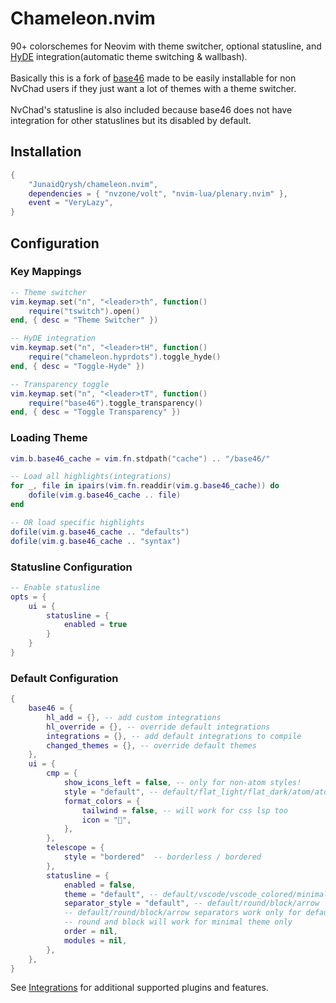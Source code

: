 # Chameleon.nvim

90+ colorschemes for Neovim with theme switcher, optional statusline, and [HyDE](https://github.com/HyDE-Project/HyDE) integration(automatic theme switching & wallbash).\
\
Basically this is a fork of [base46](https://github.com/NvChad/base46) made to be easily installable for non NvChad users if they just want a lot of themes with a theme switcher.\
\
NvChad's statusline is also included because base46 does not have integration for other statuslines but its disabled by default.

## Installation

```lua
{
    "JunaidQrysh/chameleon.nvim",
    dependencies = { "nvzone/volt", "nvim-lua/plenary.nvim" },
    event = "VeryLazy",
}
```

## Configuration

### Key Mappings

```lua
-- Theme switcher
vim.keymap.set("n", "<leader>th", function()
    require("tswitch").open()
end, { desc = "Theme Switcher" })

-- HyDE integration
vim.keymap.set("n", "<leader>tH", function()
    require("chameleon.hyprdots").toggle_hyde()
end, { desc = "Toggle-Hyde" })

-- Transparency toggle
vim.keymap.set("n", "<leader>tT", function()
    require("base46").toggle_transparency()
end, { desc = "Toggle Transparency" })
```

### Loading Theme

```lua
vim.b.base46_cache = vim.fn.stdpath("cache") .. "/base46/"

-- Load all highlights(integrations)
for _, file in ipairs(vim.fn.readdir(vim.g.base46_cache)) do
    dofile(vim.g.base46_cache .. file)
end

-- OR load specific highlights
dofile(vim.g.base46_cache .. "defaults")
dofile(vim.g.base46_cache .. "syntax")
```

### Statusline Configuration

```lua
-- Enable statusline
opts = {
    ui = { 
        statusline = { 
            enabled = true 
        } 
    }
}
```

### Default Configuration

```lua
{
    base46 = {
        hl_add = {}, -- add custom integrations
        hl_override = {}, -- override default integrations
        integrations = {}, -- add default integrations to compile
        changed_themes = {}, -- override default themes
    },
    ui = {
        cmp = {
            show_icons_left = false, -- only for non-atom styles!
            style = "default", -- default/flat_light/flat_dark/atom/atom_colored
            format_colors = {
                tailwind = false, -- will work for css lsp too
                icon = "󱓻",
            },
        },
        telescope = { 
            style = "bordered"  -- borderless / bordered
        },
        statusline = {
            enabled = false,
            theme = "default", -- default/vscode/vscode_colored/minimal
            separator_style = "default", -- default/round/block/arrow
            -- default/round/block/arrow separators work only for default statusline theme
            -- round and block will work for minimal theme only
            order = nil,
            modules = nil,
        },
    },
}
```
See [Integrations](https://github.com/JunaidQrysh/chameleon.nvim/tree/main/lua/base46/integrations) for additional supported plugins and features.
